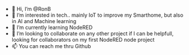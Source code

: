 - 👋 Hi, I’m @RonB
- 👀 I’m interested in tech.. mainly IoT to improve my Smarthome, but also in AI and Machine learning
- 🌱 I’m currently learning NodeRED 
- 💞️ I’m looking to collaborate on any other project if I can be helpfull, looking for collaborators on my first NodeRED node project
- 📫 You can reach me thru Github

<!---
RonB/RonB is a ✨ special ✨ repository because its `README.md` (this file) appears on your GitHub profile.
You can click the Preview link to take a look at your changes.
--->
